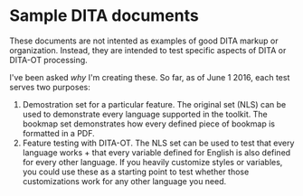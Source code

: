 # Sample DITA documents

These documents are not intented as examples of good DITA markup or organization. Instead, they
are intended to test specific aspects of DITA or DITA-OT processing.

I've been asked _why_ I'm creating these. So far, as of June 1 2016, each test serves two purposes:
 1. Demostration set for a particular feature. The original set (NLS) can be used to demonstrate every language supported in the toolkit. The bookmap set demonstrates how every defined piece of bookmap is formatted in a PDF.
 2. Feature testing with DITA-OT. The NLS set can be used to test that every language works + that every variable defined for English is also defined for every other language. If you heavily customize styles or variables, you could use these as a starting point to test whether those customizations work for any other language you need.

